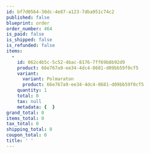 ```yaml
---
id: bf7d0564-30dc-4e87-a123-7dba951c74c2
published: false
blueprint: order
order_number: 464
is_paid: false
is_shipped: false
is_refunded: false
items:
  -
    id: 062c4b5c-5c52-4bac-8176-7ff69b8b92d9
    product: 66e767a9-ee34-4dc4-8681-d09bb59f0cf5
    variant:
      variant: Polmaraton
      product: 66e767a9-ee34-4dc4-8681-d09bb59f0cf5
    quantity: 1
    total: 0
    tax: null
    metadata: {  }
grand_total: 0
items_total: 0
tax_total: 0
shipping_total: 0
coupon_total: 0
title: ' '
---
```

